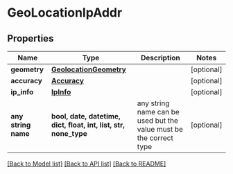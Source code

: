 # GeoLocationIpAddr


## Properties
Name | Type | Description | Notes
------------ | ------------- | ------------- | -------------
**geometry** | [**GeolocationGeometry**](GeolocationGeometry.md) |  | [optional] 
**accuracy** | [**Accuracy**](Accuracy.md) |  | [optional] 
**ip_info** | [**IpInfo**](IpInfo.md) |  | [optional] 
**any string name** | **bool, date, datetime, dict, float, int, list, str, none_type** | any string name can be used but the value must be the correct type | [optional]

[[Back to Model list]](../README.md#documentation-for-models) [[Back to API list]](../README.md#documentation-for-api-endpoints) [[Back to README]](../README.md)


